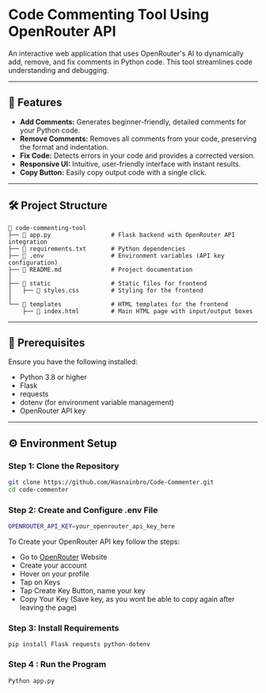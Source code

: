 # **Code Commenting Tool Using OpenRouter API**
An interactive web application that uses OpenRouter's AI to dynamically add, remove, and fix comments in Python code. This tool streamlines code understanding and debugging.

---

## 🚀 **Features**
- **Add Comments:** Generates beginner-friendly, detailed comments for your Python code.  
- **Remove Comments:** Removes all comments from your code, preserving the format and indentation.  
- **Fix Code:** Detects errors in your code and provides a corrected version.  
- **Responsive UI:** Intuitive, user-friendly interface with instant results.  
- **Copy Button:** Easily copy output code with a single click.  

---

## 🛠️ **Project Structure**
```
📂 code-commenting-tool
├── 📜 app.py                 # Flask backend with OpenRouter API integration
├── 📜 requirements.txt       # Python dependencies
├── 📜 .env                   # Environment variables (API key configuration)
├── 📜 README.md              # Project documentation
│
├── 📂 static                 # Static files for frontend
│   ├── 📜 styles.css         # Styling for the frontend
│
└── 📂 templates              # HTML templates for the frontend
    ├── 📜 index.html         # Main HTML page with input/output boxes

```
---

## 📜 **Prerequisites**
Ensure you have the following installed:
- Python 3.8 or higher
- Flask
- requests
- dotenv (for environment variable management)
- OpenRouter API key

---

## ⚙️ **Environment Setup**

### Step 1: Clone the Repository
```bash
git clone https://github.com/Hasnainbro/Code-Commenter.git
cd code-commenter
```

### Step 2: Create and Configure .env File

```bash
OPENROUTER_API_KEY=your_openrouter_api_key_here
```
To Create your OpenRouter API key follow the steps:
- Go to [OpenRouter](https://openrouter.ai/) Website
- Create your account
- Hover on your profile
- Tap on Keys
- Tap Create Key Button, name your key
- Copy Your Key (Save key, as you wont be able to copy again after leaving the page)

### Step 3: Install Requirements 

```
pip install Flask requests python-dotenv
```

### Step 4 : Run the Program

```
Python app.py
```
